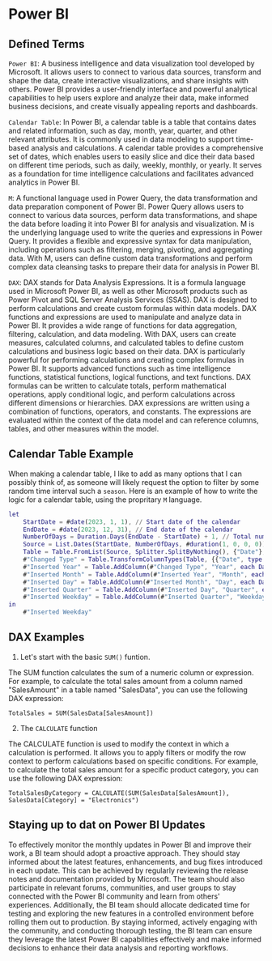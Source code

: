 # Power BI

## Defined Terms

`Power BI`: A business intelligence and data visualization tool developed by Microsoft. It allows users to connect to various data sources, transform and shape the data, create interactive visualizations, and share insights with others. Power BI provides a user-friendly interface and powerful analytical capabilities to help users explore and analyze their data, make informed business decisions, and create visually appealing reports and dashboards.

`Calendar Table`: In Power BI, a calendar table is a table that contains dates and related information, such as day, month, year, quarter, and other relevant attributes. It is commonly used in data modeling to support time-based analysis and calculations. A calendar table provides a comprehensive set of dates, which enables users to easily slice and dice their data based on different time periods, such as daily, weekly, monthly, or yearly. It serves as a foundation for time intelligence calculations and facilitates advanced analytics in Power BI.

`M`:  A functional language used in Power Query, the data transformation and data preparation component of Power BI. Power Query allows users to connect to various data sources, perform data transformations, and shape the data before loading it into Power BI for analysis and visualization. M is the underlying language used to write the queries and expressions in Power Query. It provides a flexible and expressive syntax for data manipulation, including operations such as filtering, merging, pivoting, and aggregating data. With M, users can define custom data transformations and perform complex data cleansing tasks to prepare their data for analysis in Power BI.

`DAX`: DAX stands for Data Analysis Expressions. It is a formula language used in Microsoft Power BI, as well as other Microsoft products such as Power Pivot and SQL Server Analysis Services (SSAS). DAX is designed to perform calculations and create custom formulas within data models. DAX functions and expressions are used to manipulate and analyze data in Power BI. It provides a wide range of functions for data aggregation, filtering, calculation, and data modeling. With DAX, users can create measures, calculated columns, and calculated tables to define custom calculations and business logic based on their data. DAX is particularly powerful for performing calculations and creating complex formulas in Power BI. It supports advanced functions such as time intelligence functions, statistical functions, logical functions, and text functions. DAX formulas can be written to calculate totals, perform mathematical operations, apply conditional logic, and perform calculations across different dimensions or hierarchies. DAX expressions are written using a combination of functions, operators, and constants. The expressions are evaluated within the context of the data model and can reference columns, tables, and other measures within the model.

## Calendar Table Example

When making a calendar table, I like to add as many options that I can possibly think of, as someone will likely request the option to filter by some random time interval such a `season`. Here is an example of how to write the logic for a calendar table, using the propritary `M` language.

```m
let
    StartDate = #date(2023, 1, 1), // Start date of the calendar
    EndDate = #date(2023, 12, 31), // End date of the calendar
    NumberOfDays = Duration.Days(EndDate - StartDate) + 1, // Total number of days in the calendar
    Source = List.Dates(StartDate, NumberOfDays, #duration(1, 0, 0, 0)), // Generate a list of dates from StartDate to EndDate
    Table = Table.FromList(Source, Splitter.SplitByNothing(), {"Date"}, null, ExtraValues.Error), // Convert the list into a table
    #"Changed Type" = Table.TransformColumnTypes(Table, {{"Date", type date}}), // Change the data type of the "Date" column to Date
    #"Inserted Year" = Table.AddColumn(#"Changed Type", "Year", each Date.Year([Date])), // Add a column for the year
    #"Inserted Month" = Table.AddColumn(#"Inserted Year", "Month", each Date.Month([Date])), // Add a column for the month
    #"Inserted Day" = Table.AddColumn(#"Inserted Month", "Day", each Date.Day([Date])), // Add a column for the day
    #"Inserted Quarter" = Table.AddColumn(#"Inserted Day", "Quarter", each Date.QuarterOfYear([Date])), // Add a column for the quarter
    #"Inserted Weekday" = Table.AddColumn(#"Inserted Quarter", "Weekday", each Date.DayOfWeek([Date])) // Add a column for the weekday
in
    #"Inserted Weekday"
```

## DAX Examples

1. Let's start with the basic `SUM()` funtion.

The SUM function calculates the sum of a numeric column or expression. For example, to calculate the total sales amount from a column named "SalesAmount" in a table named "SalesData", you can use the following DAX expression:

```DAX
TotalSales = SUM(SalesData[SalesAmount])
```

2. The `CALCULATE` function

The CALCULATE function is used to modify the context in which a calculation is performed. It allows you to apply filters or modify the row context to perform calculations based on specific conditions. For example, to calculate the total sales amount for a specific product category, you can use the following DAX expression:

```DAX
TotalSalesByCategory = CALCULATE(SUM(SalesData[SalesAmount]), SalesData[Category] = "Electronics")
```

## Staying up to dat on Power BI Updates

To effectively monitor the monthly updates in Power BI and improve their work, a BI team should adopt a proactive approach. They should stay informed about the latest features, enhancements, and bug fixes introduced in each update. This can be achieved by regularly reviewing the release notes and documentation provided by Microsoft. The team should also participate in relevant forums, communities, and user groups to stay connected with the Power BI community and learn from others' experiences. Additionally, the BI team should allocate dedicated time for testing and exploring the new features in a controlled environment before rolling them out to production. By staying informed, actively engaging with the community, and conducting thorough testing, the BI team can ensure they leverage the latest Power BI capabilities effectively and make informed decisions to enhance their data analysis and reporting workflows.
